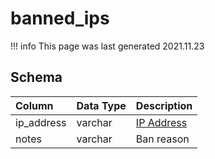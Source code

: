 # banned_ips

!!! info
	This page was last generated 2021.11.23

## Schema

| Column | Data Type | Description |
| :--- | :--- | :--- |
| ip_address | varchar | [IP Address](../../schema/account/account_ip.md) |
| notes | varchar | Ban reason |

